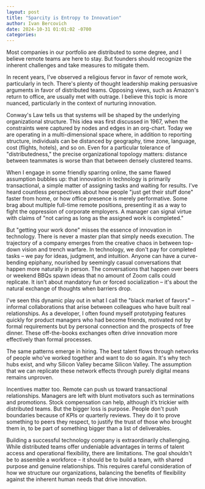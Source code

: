 ```yaml
---
layout: post
title: "Sparcity is Entropy to Innovation"
author: Ivan Bercovich
date: 2024-10-31 01:01:02 -0700
categories:
---
```


Most companies in our portfolio are distributed to some degree, and I believe remote teams are here to stay. But founders should recognize the inherent challenges and take measures to mitigate them.

In recent years, I've observed a religious fervor in favor of remote work, particularly in tech. There's plenty of thought leadership making persuasive arguments in favor of distributed teams. Opposing views, such as Amazon's return to office, are usually met with outrage. I believe this topic is more nuanced, particularly in the context of nurturing innovation.

Conway's Law tells us that systems will be shaped by the underlying organizational structure. This idea was first discussed in 1967, when the constraints were captured by nodes and edges in an org-chart. Today we are operating in a multi-dimensional space where, in addition to reporting structure, individuals can be distanced by geography, time zone, language, cost (flights, hotels), and so on. Even for a particular tolerance of "distributedness," the precise organizational topology matters: distance between teammates is worse than that between densely clustered teams.

When I engage in some friendly sparring online, the same flawed assumption bubbles up: that innovation in technology is primarily transactional, a simple matter of assigning tasks and waiting for results. I've heard countless perspectives about how people "just get their stuff done" faster from home, or how office presence is merely performative. Some brag about multiple full-time remote positions, presenting it as a way to fight the oppression of corporate employers. A manager can signal virtue with claims of "not caring as long as the assigned work is completed."

But "getting your work done" misses the essence of innovation in technology. There is never a master plan that simply needs execution. The trajectory of a company emerges from the creative chaos in between top-down vision and trench warfare. In technology, we don't pay for completed tasks – we pay for ideas, judgment, and intuition. Anyone can have a curve-bending epiphany, nourished by seemingly casual conversations that happen more naturally in person. The conversations that happen over beers or weekend BBQs spawn ideas that no amount of Zoom calls could replicate. It isn't about mandatory fun or forced socialization – it's about the natural exchange of thoughts when barriers drop.

I've seen this dynamic play out in what I call the "black market of favors" – informal collaborations that arise between colleagues who have built real relationships. As a developer, I often found myself prototyping features quickly for product managers who had become friends, motivated not by formal requirements but by personal connection and the prospects of free dinner. These off-the-books exchanges often drive innovation more effectively than formal processes.

The same patterns emerge in hiring. The best talent flows through networks of people who've worked together and want to do so again. It's why tech hubs exist, and why Silicon Valley became Silicon Valley. The assumption that we can replicate these network effects through purely digital means remains unproven.

Incentives matter too. Remote can push us toward transactional relationships. Managers are left with blunt motivators such as terminations and promotions. Stock compensation can help, although it’s trickier with distributed teams. But the bigger loss is purpose. People don't push boundaries because of KPIs or quarterly reviews. They do it to prove something to peers they respect, to justify the trust of those who brought them in, to be part of something bigger than a list of deliverables. 

Building a successful technology company is extraordinarily challenging. While distributed teams offer undeniable advantages in terms of talent access and operational flexibility, there are limitations. The goal shouldn't be to assemble a workforce – it should be to build a team, with shared purpose and genuine relationships. This requires careful consideration of how we structure our organizations, balancing the benefits of flexibility against the inherent human needs that drive innovation.
